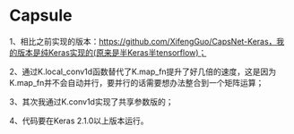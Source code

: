 # Capsule

1、相比之前实现的版本：https://github.com/XifengGuo/CapsNet-Keras，我的版本是纯Keras实现的(原来是半Keras半tensorflow)；

2、通过K.local_conv1d函数替代了K.map_fn提升了好几倍的速度，这是因为K.map_fn并不会自动并行，要并行的话需要想办法整合到一个矩阵运算；

3、其次我通过K.conv1d实现了共享参数版的；

4、代码要在Keras 2.1.0以上版本运行。
